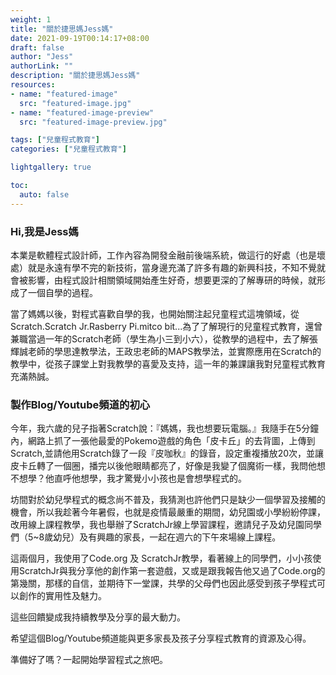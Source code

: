 ```yaml
---
weight: 1
title: "關於捷思媽Jess媽"
date: 2021-09-19T00:14:17+08:00
draft: false
author: "Jess"
authorLink: ""
description: "關於捷思媽Jess媽"
resources:
- name: "featured-image"
  src: "featured-image.jpg"
- name: "featured-image-preview"
  src: "featured-image-preview.jpg"

tags: ["兒童程式教育"]
categories: ["兒童程式教育"]

lightgallery: true

toc:
  auto: false
---
```

### Hi,我是Jess媽

本業是軟體程式設計師，工作內容為開發金融前後端系統，做這行的好處（也是壞處）就是永遠有學不完的新技術，當身邊充滿了許多有趣的新興科技，不知不覺就會被影響，由程式設計相關領域開始產生好奇，想要更深的了解專研的時候，就形成了一個自學的過程。

當了媽媽以後，對程式喜歡自學的我，也開始關注起兒童程式這塊領域，從Scratch.Scratch Jr.Rasberry Pi.mitco bit...為了了解現行的兒童程式教育，還曾兼職當過一年的Scratch老師（學生為小三到小六），從教學的過程中，去了解張輝誠老師的學思達教學法，王政忠老師的MAPS教學法，並實際應用在Scratch的教學中，從孩子課堂上對我教學的喜愛及支持，這一年的兼課讓我對兒童程式教育充滿熱誠。

### 製作Blog/Youtube頻道的初心

今年，我六歲的兒子指著Scratch說：『媽媽，我也想要玩電腦。』我隨手在5分鐘內，網路上抓了一張他最愛的Pokemo遊戲的角色「皮卡丘」的去背圖，上傳到Scratch,並請他用Scratch錄了一段『皮咖秋』的錄音，設定重複播放20次，並讓皮卡丘轉了一個圈，播完以後他眼睛都亮了，好像是我變了個魔術一樣，我問他想不想學？他直呼他想學，我才驚覺小小孩也是會想學程式的。

坊間對於幼兒學程式的概念尚不普及，我猜測也許他們只是缺少一個學習及接觸的機會，所以我趁著今年暑假，也就是疫情最嚴重的期間，幼兒園或小學紛紛停課，改用線上課程教學，我也舉辦了ScratchJr線上學習課程，邀請兒子及幼兒園同學們（5~8歲幼兒）及有興趣的家長，一起在週六的下午來場線上課程。

這兩個月，我使用了Code.org 及 ScratchJr教學，看著線上的同學們，小小孩使用ScratchJr與我分享他的創作第一套遊戲，又或是跟我報告他又過了Code.org的第幾關，那樣的自信，並期待下一堂課，共學的父母們也因此感受到孩子學程式可以創作的實用性及魅力。

這些回饋變成我持續教學及分享的最大動力。

希望這個Blog/Youtube頻道能與更多家長及孩子分享程式教育的資源及心得。

準備好了嗎？一起開始學習程式之旅吧。


